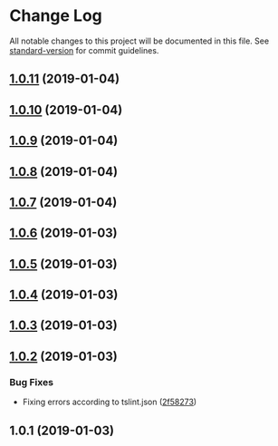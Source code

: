 # Change Log

All notable changes to this project will be documented in this file. See [standard-version](https://github.com/conventional-changelog/standard-version) for commit guidelines.

<a name="1.0.11"></a>
## [1.0.11](https://github.com/microcipcip/styled-components-media-query/compare/v1.0.10...v1.0.11) (2019-01-04)



<a name="1.0.10"></a>
## [1.0.10](https://github.com/microcipcip/styled-components-media-query/compare/v1.0.9...v1.0.10) (2019-01-04)



<a name="1.0.9"></a>
## [1.0.9](https://github.com/microcipcip/styled-components-media-query/compare/v1.0.8...v1.0.9) (2019-01-04)



<a name="1.0.8"></a>
## [1.0.8](https://github.com/microcipcip/styled-components-media-query/compare/v1.0.7...v1.0.8) (2019-01-04)



<a name="1.0.7"></a>
## [1.0.7](https://github.com/microcipcip/styled-components-media-query/compare/v1.0.6...v1.0.7) (2019-01-04)



<a name="1.0.6"></a>
## [1.0.6](https://github.com/microcipcip/styled-components-media-query/compare/v1.0.5...v1.0.6) (2019-01-03)



<a name="1.0.5"></a>
## [1.0.5](https://github.com/microcipcip/styled-components-media-query/compare/v1.0.4...v1.0.5) (2019-01-03)



<a name="1.0.4"></a>
## [1.0.4](https://github.com/microcipcip/styled-components-media-query/compare/v1.0.3...v1.0.4) (2019-01-03)



<a name="1.0.3"></a>
## [1.0.3](https://github.com/microcipcip/styled-components-media-query/compare/v1.0.2...v1.0.3) (2019-01-03)



<a name="1.0.2"></a>
## [1.0.2](https://github.com/microcipcip/styled-components-mq/compare/v1.0.1...v1.0.2) (2019-01-03)


### Bug Fixes

* Fixing errors according to tslint.json ([2f58273](https://github.com/microcipcip/styled-components-mq/commit/2f58273))



<a name="1.0.1"></a>
## 1.0.1 (2019-01-03)
